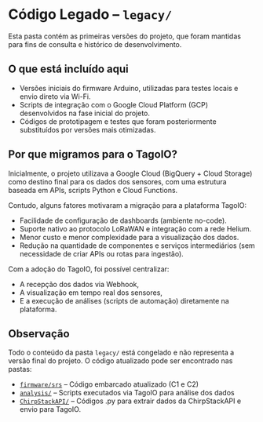 # Código Legado – `legacy/`

Esta pasta contém as primeiras versões do projeto, que foram mantidas para fins de consulta e histórico de desenvolvimento.

## O que está incluído aqui

- Versões iniciais do firmware Arduino, utilizadas para testes locais e envio direto via Wi-Fi.
- Scripts de integração com o Google Cloud Platform (GCP) desenvolvidos na fase inicial do projeto.
- Códigos de prototipagem e testes que foram posteriormente substituídos por versões mais otimizadas.


## Por que migramos para o TagoIO?

Inicialmente, o projeto utilizava a Google Cloud (BigQuery + Cloud Storage) como destino final para os dados dos sensores, com uma estrutura baseada em APIs, scripts Python e Cloud Functions.

Contudo, alguns fatores motivaram a migração para a plataforma TagoIO:

- Facilidade de configuração de dashboards (ambiente no-code).
- Suporte nativo ao protocolo LoRaWAN e integração com a rede Helium.
- Menor custo e menor complexidade para a visualização dos dados.
- Redução na quantidade de componentes e serviços intermediários (sem necessidade de criar APIs ou rotas para ingestão).

Com a adoção do TagoIO, foi possível centralizar:
- A recepção dos dados via Webhook,
- A visualização em tempo real dos sensores,
- E a execução de análises (scripts de automação) diretamente na plataforma.


## Observação

Todo o conteúdo da pasta `legacy/` está congelado e não representa a versão final do projeto. O código atualizado pode ser encontrado nas pastas:

- [`firmware/srs`](./firmware/src) – Código embarcado atualizado (C1 e C2)
- [`analysis/`](./firmware/tago) – Scripts executados via TagoIO para análise dos dados
- [`ChirpStackAPI/`](./firmware/src) – Códigos .py para extrair dados da ChirpStackAPI e envio para TagoIO.

